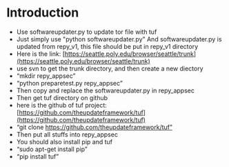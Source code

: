 Introduction
======================================
* Use softwareupdater.py to update tor file with tuf
* Just simply use "python softwareupdater.py"
  And softwareupdater.py is updated from repy_v1, this file should be put in repy_v1 directory
* Here is the link: [https://seattle.poly.edu/browser/seattle/trunk](https://seattle.poly.edu/browser/seattle/trunk)
* use svn to get the trunk directory, and then create a new diectory
* “mkdir repy_appsec”
* “python preparetest.py repy_appsec”
* Then copy and replace the softwareupdater.py in repy_appsec
* Then get tuf directory on github
* here is the github of tuf project: [https://github.com/theupdateframework/tuf](https://github.com/theupdateframework/tuf)
* “git clone https://github.com/theupdateframework/tuf”
* Then put all stuffs into repy_appsec
* You should also install pip and tuf
* “sudo apt-get install pip”
* “pip install tuf”
